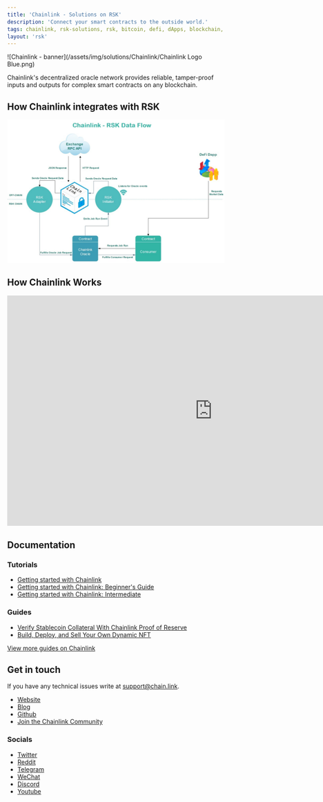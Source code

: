 ```yaml
---
title: 'Chainlink - Solutions on RSK'
description: 'Connect your smart contracts to the outside world.'
tags: chainlink, rsk-solutions, rsk, bitcoin, defi, dApps, blockchain, node, smart-contracts
layout: 'rsk'
---
```


![Chainlink - banner](/assets/img/solutions/Chainlink/Chainlink Logo Blue.png)

Chainlink's decentralized oracle network provides reliable, tamper-proof inputs and outputs for complex smart contracts on any blockchain.

## How Chainlink integrates with RSK

![Chainlink-RSK-Integration](/assets/img/solutions/Chainlink/integration-image.png)

## How Chainlink Works

<div class="video-container">
  <iframe width="949" height="534" src="https://www.youtube.com/embed/ZJfkNzyO7-U" frameborder="0" allow="accelerometer; autoplay; encrypted-media; gyroscope; picture-in-picture" allowfullscreen></iframe>
</div>


## Documentation

### Tutorials

- [Getting started with Chainlink](https://docs.chain.link/docs/getting-started)
- [Getting started with Chainlink: Beginner's Guide](https://docs.chain.link/docs/beginners-tutorial)
- [Getting started with Chainlink: Intermediate](https://docs.chain.link/docs/intermediates-tutorial)

### Guides

- [Verify Stablecoin Collateral With Chainlink Proof of Reserve](https://blog.chain.link/verify-stablecoin-collateral-with-chainlink-proof-of-reserve/)
- [Build, Deploy, and Sell Your Own Dynamic NFT](https://blog.chain.link/build-deploy-and-sell-your-own-dynamic-nft/)

[View more guides on Chainlink](https://blog.chain.link/tag/developers/)

## Get in touch

If you have any technical issues write at [support@chain.link](mailto:support@chain.link).

- [Website](https://chain.link/)
- [Blog](https://blog.chain.link/)
- [Github](https://github.com/smartcontractkit/chainlink)
- [Join the Chainlink Community](https://chain.link/community)

### Socials

- [Twitter](https://twitter.com/chainlink)
- [Reddit](https://www.reddit.com/r/Chainlink/)
- [Telegram](https://t.me/chainlinkofficial) 
- [WeChat](https://blog.chain.link/chainlink-chinese-communities/)
- [Discord](https://discord.com/invite/aSK4zew) 
- [Youtube](https://www.youtube.com/playlist?list=PLVP9aGDn-X0QwJVbQvuKr-zrh2_DV5M6J)